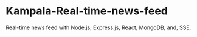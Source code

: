 # Kampala-Real-time-news-feed
Real-time news feed with Node.js, Express.js, React, MongoDB, and, SSE.
